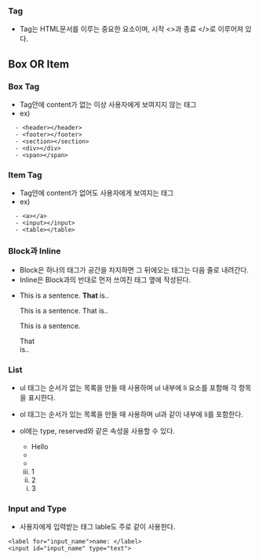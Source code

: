 ### Tag

- Tag는 HTML문서를 이루는 중요한 요소이며, 시작 <>과 종료 </>로 이루어져 있다.

## Box OR Item

### Box Tag

- Tag안에 content가 없는 이상 사용자에게 보여지지 않는 태그
- ex)
```
  - <header></header>
  - <footer></footer>
  - <section></section>
  - <div></div>
  - <span></span>
```
### Item Tag

- Tag안에 content가 없어도 사용자에게 보여지는 태그
- ex)
```
  - <a></a>
  - <input></input>
  - <table></table>
```
### Block과 Inline

- Block은 하나의 태그가 공간을 차지하면 그 뒤에오는 태그는 다음 줄로 내려간다.
- Inline은 Block과의 반대로 먼저 쓰여진 태그 옆에 작성된다.
- 
    <p>This is a sentence. <b>That</b> is..</p>
    <p>This is a sentence. <span>That</span> is..</p>
    <p>This is a sentence. <div>That</div> is..</p>

### List
- ul 태그는 순서가 없는 목록을 만들 때 사용하며 ul 내부에 li 요소를 포함해 각 항목을 표시한다.
- ol 태그는 순서가 있는 목록을 만들 때 사용하며 ul과 같이 내부에 li를 포함한다.
- ol에는 type, reserved와 같은 속성을 사용할 수 있다.

    <ul>
      <li>Hello</li>
      <li></li>
      <li></li>
    </ul>
    
    <ol type="i" reversed> <!--type="i" = roman 언어 타입으로 변경, reversed 순서를 거꾸로-->
      <li>1</li>
      <li>2</li>
      <li>3</li>
    </ol>
    
### Input and Type

- 사용자에게 입력받는 태그 lable도 주로 같이 사용한다.
```
<label for="input_name">name: </label>
<input id="input_name" type="text">
```
